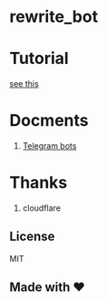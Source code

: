 # rewrite_bot


# Tutorial

[see this](https://github.com/my-telegram-bots/hitokoto_bot/blob/master/readme.md)

# Docments
1. [Telegram bots](https://core.telegram.org/bots/api)

# Thanks
1. cloudflare
## License
MIT
## Made with ♥